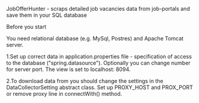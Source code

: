 JobOfferHunter - scraps detailed job vacancies data from job-portals and save them in your SQL database

Before you start

You need relational database (e.g. MySql, Postres) and Apache Tomcat server.

1.Set up correct data in application.properties file - specification of access to the database ("spring.datasource"). 
Optionally you can change number for server port. The view is set to localhost: 8094.

2.To download data from you should change the settings in the DataCollectorSetting abstract class. 
Set up PROXY_HOST and PROX_PORT or remove proxy line in connectWith() method.
